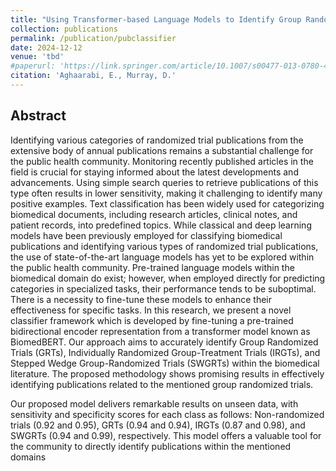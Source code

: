 ```yaml
---
title: "Using Transformer-based Language Models to Identify Group Randomized Trial Publications"
collection: publications
permalink: /publication/pubclassifier
date: 2024-12-12
venue: 'tbd'
#paperurl: 'https://link.springer.com/article/10.1007/s00477-013-0780-4'
citation: 'Aghaarabi, E., Murray, D.'
---
```

## Abstract
Identifying various categories of randomized trial publications from the extensive body of annual publications remains a substantial challenge for the public health community. Monitoring recently published articles in the field is crucial for staying informed about the latest developments and advancements. Using simple search queries to retrieve publications of this type often results in lower sensitivity, making it challenging to identify many positive examples. Text classification has been widely used for categorizing biomedical documents, including research articles, clinical notes, and patient records, into predefined topics. While classical and deep learning models have been previously employed for classifying biomedical publications and identifying various types of randomized trial publications, the use of state-of-the-art language models has yet to be explored within the public health community. Pre-trained language models within the biomedical domain do exist; however, when employed directly for predicting categories in specialized tasks, their performance tends to be suboptimal. There is a necessity to fine-tune these models to enhance their effectiveness for specific tasks. In this research, we present a novel classifier framework which is developed by fine-tuning a pre-trained bidirectional encoder representation from a transformer model known as BiomedBERT. Our approach aims to accurately identify Group Randomized Trials (GRTs), Individually Randomized Group-Treatment Trials (IRGTs), and Stepped Wedge Group-Randomized Trials (SWGRTs) within the biomedical literature. The proposed methodology shows promising results in effectively identifying publications related to the mentioned group randomized trials. 

Our proposed model delivers remarkable results on unseen data, with sensitivity and specificity scores for each class as follows: Non-randomized trials (0.92 and 0.95), GRTs (0.94 and 0.94), IRGTs (0.87 and 0.98), and SWGRTs (0.94 and 0.99), respectively. This model offers a valuable tool for the community to directly identify publications within the mentioned domains 
